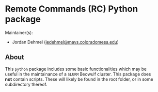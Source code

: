 # Remote Commands (RC) Python package

Maintainer(s):
- Jordan Dehmel (jedehmel@mavs.coloradomesa.edu)

## About

This `python` package includes some basic functionalities which
may be useful in the maintainance of a `SLURM` Beowulf cluster.
This package does **not** contain scripts. These will likely be
found in the root folder, or in some subdirectory thereof.
